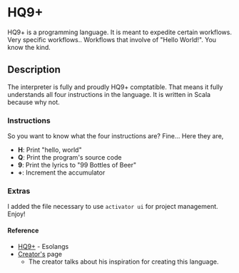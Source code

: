 # HQ9+
HQ9+ is a programming language. It is meant to expedite certain workflows.
Very specific workflows.. Workflows that involve of "Hello World!". You
know the kind.

## Description
The interpreter is fully and proudly HQ9+ comptatible. That means it fully
understands all four instructions in the language.
It is written in Scala because why not.

### Instructions
So you want to know what the four instructions are? Fine... Here they are,
- **H**: Print "hello, world"
- **Q**: Print the program's source code
- **9**: Print the lyrics to "99 Bottles of Beer"
- **+**: Increment the accumulator

### Extras
I added the file necessary to use `activator ui` for project management.
Enjoy!


#### Reference
* [HQ9+](https://esolangs.org/wiki/HQ9+) - Esolangs
* [Creator's](http://web.archive.org/web/20090602074545/http://www.cliff.biffle.org/esoterica/hq9plus.html) page
    * The creator talks about his inspiration for creating this language.
